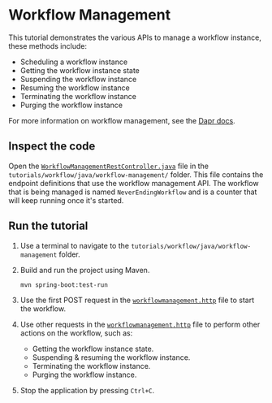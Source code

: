 # Workflow Management

This tutorial demonstrates the various APIs to manage a workflow instance, these methods include:

- Scheduling a workflow instance
- Getting the workflow instance state
- Suspending the workflow instance
- Resuming the workflow instance
- Terminating the workflow instance
- Purging the workflow instance

For more information on workflow management, see the [Dapr docs](https://docs.dapr.io/developing-applications/building-blocks/workflow/howto-manage-workflow/).

## Inspect the code

Open the [`WorkflowManagementRestController.java`](src/main/java/io/dapr/springboot/examples/chain/WorkflowManagementRestController.java) file in the `tutorials/workflow/java/workflow-management/` folder. This file contains the endpoint definitions that use the workflow management API. The workflow that is being managed is named `NeverEndingWorkflow` and is a counter that will keep running once it's started.

## Run the tutorial

1. Use a terminal to navigate to the `tutorials/workflow/java/workflow-management` folder.
2. Build and run the project using Maven.

   ```bash
   mvn spring-boot:test-run
   ```

3. Use the first POST request in the [`workflowmanagement.http`](./workflowmanagement.http) file to start the workflow.
4. Use other requests in the [`workflowmanagement.http`](./workflowmanagement.http) file to perform other actions on the workflow, such as:
   - Getting the workflow instance state.
   - Suspending & resuming the workflow instance.
   - Terminating the workflow instance.
   - Purging the workflow instance.
5. Stop the application by pressing `Ctrl+C`.
